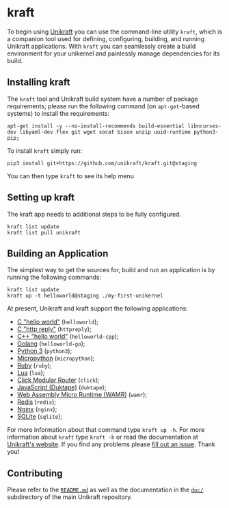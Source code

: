 # kraft

To begin using [Unikraft](https://unikraft.org) you can use the
command-line utility `kraft`, which is a companion tool used for
defining, configuring, building, and running Unikraft applications.
With `kraft` you can seamlessly create a build environment for your
unikernel and painlessly manage dependencies for its build.

## Installing kraft

The `kraft` tool and Unikraft build system have a number of package
requirements; please run the following command (on `apt-get`-based systems) to
install the requirements:

    apt-get install -y --no-install-recommends build-essential libncurses-dev libyaml-dev flex git wget socat bison unzip uuid-runtime python3-pip;

To install `kraft` simply run:

    pip3 install git+https://github.com/unikraft/kraft.git@staging

You can then type `kraft` to see its help menu

## Setting up kraft

The kraft app needs to additional steps to be fully configured. 

    kraft list update
    kraft list pull unikraft 

## Building an Application

The simplest way to get the sources for, build and run an application
is by running the following commands:

    kraft list update
    kraft up -t helloworld@staging ./my-first-unikernel

At present, Unikraft and kraft support the following applications:

* [C "hello world"](https://github.com/unikraft/app-helloworld) (`helloworld`);
* [C "http reply"](https://github.com/unikraft/app-httpreply) (`httpreply`);
* [C++ "hello world"](https://github.com/unikraft/app-helloworld-cpp) (`helloworld-cpp`);
* [Golang](https://github.com/unikraft/app-helloworld-go) (`helloworld-go`);
* [Python 3](https://github.com/unikraft/app-python3) (`python3`);
* [Micropython](https://github.com/unikraft/app-micropython) (`micropython`);
* [Ruby](https://github.com/unikraft/app-ruby) (`ruby`);
* [Lua](https://github.com/unikraft/app-lua) (`lua`);
* [Click Modular Router](https://github.com/unikraft/app-click) (`click`);
* [JavaScript (Duktape)](https://github.com/unikraft/app-duktape) (`duktape`);
* [Web Assembly Micro Runtime (WAMR)](https://github.com/unikraft/app-wamr) (`wamr`);
* [Redis](https://github.com/unikraft/app-redis) (`redis`);
* [Nginx](https://github.com/unikraft/app-nginx) (`nginx`);
* [SQLite](https://github.com/unikraft/app-sqlite) (`sqlite`);

For more information about that command type `kraft up -h`. For more information
about `kraft` type ```kraft -h``` or read the documentation at
[Unikraft's website](https://docs.unikraft.org). If you find any problems please
[fill out an issue](https://github.com/unikraft/tools/issues/new/choose). Thank
you!

## Contributing

Please refer to the [`README.md`](https://github.com/unikraft/unikraft/blob/master/README.md)
as well as the documentation in the [`doc/`](https://github.com/unikraft/unikraft/tree/master/doc)
subdirectory of the main Unikraft repository.
